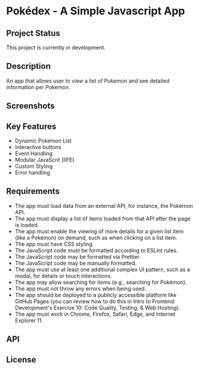 # Pokédex - A Simple Javascript App

## Project Status

This project is currently in development.

## Description

An app that allows user to view a list of Pokemon and see detailed information per Pokemon.

## Screenshots

## Key Features

- Dynamic Pokemon List
- Interactive buttons
- Event Handling
- Modular JavaScrit (IIFE)
- Custom Styling
- Error handling

## Requirements

- The app must load data from an external API; for instance, the Pokémon API.
- The app must display a list of items loaded from that API after the page is loaded.
- The app must enable the viewing of more details for a given list item (like a Pokémon) on
  demand, such as when clicking on a list item.
- The app must have CSS styling.
- The JavaScript code must be formatted according to ESLint rules.
- The JavaScript code may be formatted via Prettier.
- The JavaScript code may be manually formatted.
- The app must use at least one additional complex UI pattern, such as a modal, for details or
  touch interactions.
- The app may allow searching for items (e.g., searching for Pokémon).
- The app must not throw any errors when being used.
- The app should be deployed to a publicly accessible platform like GitHub Pages (you can
  review how to do this in Intro to Frontend Development's Exercise 10: Code Quality, Testing, &
  Web Hosting).
- The app must work in Chrome, Firefox, Safari, Edge, and Internet Explorer 11.

## API

## License
